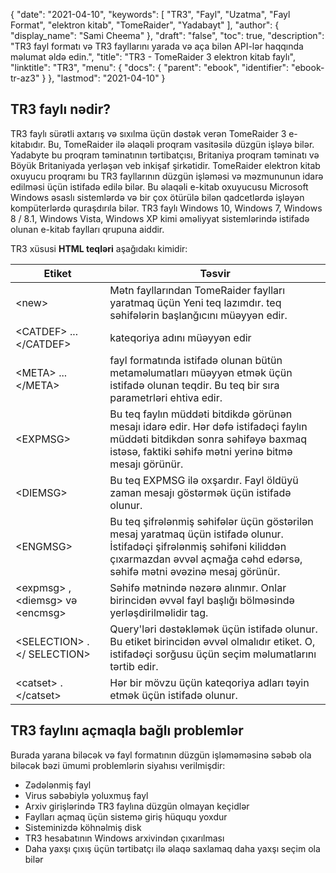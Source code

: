 {
  "date": "2021-04-10",
  "keywords": [
"TR3",
"Fayl",
"Uzatma",
"Fayl Format",
"elektron kitab",
"TomeRaider",
"Yadabayt"
],
  "author": {
    "display_name": "Sami Cheema"
},
  "draft": "false",
  "toc": true,
  "description": "TR3 fayl formatı və TR3 fayllarını yarada və aça bilən API-lər haqqında məlumat əldə edin.",
  "title": "TR3 - TomeRaider 3 elektron kitab faylı",
  "linktitle": "TR3",
  "menu": {
    "docs": {
      "parent": "ebook",
      "identifier": "ebook-tr-az3"
}
},
  "lastmod": "2021-04-10"
}

## TR3 faylı nədir? ##

TR3 faylı sürətli axtarış və sıxılma üçün dəstək verən TomeRaider 3 e-kitabıdır. Bu, TomeRaider ilə əlaqəli proqram vasitəsilə düzgün işləyə bilər. Yadabyte bu proqram təminatının tərtibatçısı, Britaniya proqram təminatı və Böyük Britaniyada yerləşən veb inkişaf şirkətidir. TomeRaider elektron kitab oxuyucu proqramı bu TR3 fayllarının düzgün işləməsi və məzmununun idarə edilməsi üçün istifadə edilə bilər. Bu əlaqəli e-kitab oxuyucusu Microsoft Windows əsaslı sistemlərdə və bir çox ötürülə bilən qadcetlərdə işləyən kompüterlərdə quraşdırıla bilər. TR3 faylı Windows 10, Windows 7, Windows 8 / 8.1, Windows Vista, Windows XP kimi əməliyyat sistemlərində istifadə olunan e-kitab faylları qrupuna aiddir.

TR3 xüsusi **HTML teqləri** aşağıdakı kimidir:

|Etiket|Təsvir|
---|---|
|\<new> |Mətn fayllarından TomeRaider faylları yaratmaq üçün Yeni teq lazımdır.<new> teq səhifələrin başlanğıcını müəyyən edir.|
|\<CATDEF> ... \</CATDEF> |kateqoriya adını müəyyən edir|
|\<META> ... \</META> |fayl formatında istifadə olunan bütün metaməlumatları müəyyən etmək üçün istifadə olunan teqdir. Bu teq bir sıra parametrləri ehtiva edir.|
|\<EXPMSG> |Bu teq faylın müddəti bitdikdə görünən mesajı idarə edir. Hər dəfə istifadəçi faylın müddəti bitdikdən sonra səhifəyə baxmaq istəsə, faktiki səhifə mətni yerinə bitmə mesajı görünür.|
|\<DIEMSG> |Bu teq EXPMSG ilə oxşardır. Fayl öldüyü zaman mesajı göstərmək üçün istifadə olunur.|
|\<ENGMSG> |Bu teq şifrələnmiş səhifələr üçün göstərilən mesaj yaratmaq üçün istifadə olunur. İstifadəçi şifrələnmiş səhifəni kiliddən çıxarmazdan əvvəl açmağa cəhd edərsə, səhifə mətni əvəzinə mesaj görünür.|
|\<expmsg> ,\<diemsg> və \<encmsg> |Səhifə mətnində nəzərə alınmır. Onlar birincidən əvvəl fayl başlığı bölməsində yerləşdirilməlidir<new> tag.|
|\<SELECTION> . \</ SELECTION> |Query'ləri dəstəkləmək üçün istifadə olunur. Bu etiket birincidən əvvəl olmalıdır<new> etiket. O, istifadəçi sorğusu üçün seçim məlumatlarını tərtib edir.|
|\<catset> . \</catset> | Hər bir mövzu üçün kateqoriya adları təyin etmək üçün istifadə olunur.|


## TR3 faylını açmaqla bağlı problemlər ##

Burada yarana biləcək və fayl formatının düzgün işləməməsinə səbəb ola biləcək bəzi ümumi problemlərin siyahısı verilmişdir:

* Zədələnmiş fayl
* Virus səbəbiylə yoluxmuş fayl
* Arxiv girişlərində TR3 faylına düzgün olmayan keçidlər
* Faylları açmaq üçün sistemə giriş hüququ yoxdur
* Sisteminizdə köhnəlmiş disk
* TR3 hesabatının Windows arxivindən çıxarılması
* Daha yaxşı çıxış üçün tərtibatçı ilə əlaqə saxlamaq daha yaxşı seçim ola bilər

